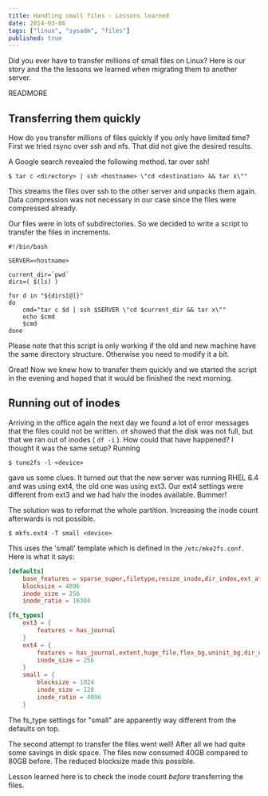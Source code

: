 ```yaml
---
title: Handling small files - Lessons learned
date: 2014-03-06
tags: ["linux", "sysadm", "files"]
published: true
---
```


Did you ever have to transfer millions of small files on Linux? Here is our story and the the lessons we learned when migrating them to another server.

READMORE

## Transferring them quickly

How do you transfer millions of files quickly if you only have limited time?
First we tried rsync over ssh and nfs. That did not give the desired results.

A Google search revealed the following method. tar over ssh!

```shell
$ tar c <directory> | ssh <hostname> \"cd <destination> && tar x\""
```

This streams the files over ssh to the other server and unpacks them again. Data compression was not necessary in our case since the files were compressed already.

Our files were in lots of subdirectories. So we decided to write a script to transfer the files in increments.

```shell
#!/bin/bash

SERVER=<hostname>

current_dir=`pwd`
dirs=( $(ls) )

for d in "${dirs[@]}"
do
	cmd="tar c $d | ssh $SERVER \"cd $current_dir && tar x\""
	echo $cmd
	$cmd
done
```

Please note that this script is only working if the old and new machine have the same directory structure. Otherwise you need to modify it a bit.

Great! Now we knew how to transfer them quickly and we started the script in the evening and hoped that it would be finished the next morning.

## Running out of inodes

Arriving in the office again the next day we found a lot of error messages that the files could not be written. `df` showed that the disk was not full, but that we ran out of inodes ( `df -i` ).
How could that have happened? I thought it was the same setup? Running

```shell
$ tune2fs -l <device>
```

gave us some clues. It turned out that the new server was running RHEL 6.4 and was using ext4, the old one was using ext3.
Our ext4 settings were different from ext3 and we had halv the inodes available.
Bummer!

The solution was to reformat the whole partition. Increasing the inode count afterwards is not possible.

```shell
$ mkfs.ext4 -T small <device>
```

This uses the 'small' template which is defined in the `/etc/mke2fs.conf`. Here is what it says:

```conf
[defaults]
	base_features = sparse_super,filetype,resize_inode,dir_index,ext_attr
	blocksize = 4096
	inode_size = 256
	inode_ratio = 16384

[fs_types]
	ext3 = {
		features = has_journal
	}
	ext4 = {
		features = has_journal,extent,huge_file,flex_bg,uninit_bg,dir_nlink,extra_isize
		inode_size = 256
	}
	small = {
		blocksize = 1024
		inode_size = 128
		inode_ratio = 4096
	}
```

The fs_type settings for "small" are apparently way different from the defaults on top.

The second attempt to transfer the files went well! After all we had quite some savings in disk space. The files now consumed 40GB compared to 80GB before. The reduced blocksize made this possible.

Lesson learned here is to check the inode count _before_ transferring the files.